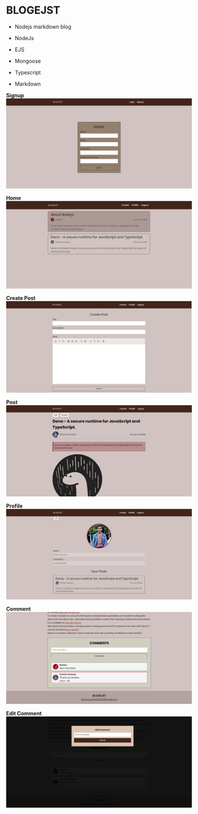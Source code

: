 # BLOGEJST

- Nodejs markdown blog

- NodeJs
- EJS
- Mongoose
- Typescript
- Markdown

**Signup**
![Signup](/screenshots/signup.png)

**Home**
![Home Page](/screenshots/home.png)

**Create Post**
![Create](/screenshots/create.png)

**Post**
![Blog](/screenshots/blog.png)

**Profile**
![Profile](/screenshots/profile.png)

**Comment**
![Comment](/screenshots/comment.png)

**Edit Comment**
![Edit Comment](./screenshots/editcomment.png)
